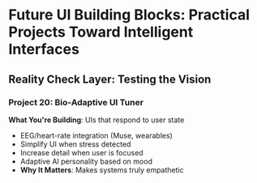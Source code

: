 # Future UI Building Blocks: Practical Projects Toward Intelligent Interfaces

## Reality Check Layer: Testing the Vision

### Project 20: Bio-Adaptive UI Tuner

**What You're Building**: UIs that respond to user state

- EEG/heart-rate integration (Muse, wearables)
- Simplify UI when stress detected
- Increase detail when user is focused
- Adaptive AI personality based on mood
- **Why It Matters**: Makes systems truly empathetic
